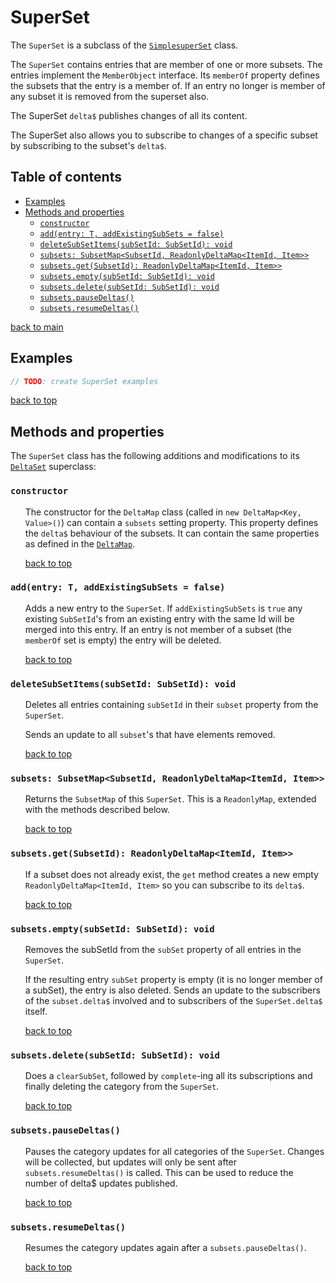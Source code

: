 # SuperSet <!-- omit in toc -->

The `SuperSet` is a subclass of the [`SimplesuperSet`](../simple-super-set/README.md) class.

The `SuperSet` contains entries that are member of one or more subsets.
The entries implement the `MemberObject` interface. Its `memberOf` property defines the subsets that the entry is a member of. If an entry no longer is member of any subset it is removed from the superset also.

The SuperSet `delta$` publishes changes of all its content.

The SuperSet also allows you to subscribe to changes of a specific subset by subscribing to the subset's `delta$`.

## Table of contents <!-- omit in toc -->
- [Examples](#examples)
- [Methods and properties](#methods-and-properties)
  - [`constructor`](#constructor)
  - [`add(entry: T, addExistingSubSets = false)`](#additem-t-addexistingsubsets--false)
  - [`deleteSubSetItems(subSetId: SubSetId): void`](#deletesubsetitemssubsetid-subsetid-void)
  - [`subsets: SubsetMap<SubsetId, ReadonlyDeltaMap<ItemId, Item>>`](#subsets-subsetmapsubsetid-readonlydeltamapitemid-entry)
  - [`subsets.get(SubsetId): ReadonlyDeltaMap<ItemId, Item>>`](#subsetsgetsubsetid-readonlydeltamapitemid-entry)
  - [`subsets.empty(subSetId: SubSetId): void`](#subsetsemptysubsetid-subsetid-void)
  - [`subsets.delete(subSetId: SubSetId): void`](#subsetsdeletesubsetid-subsetid-void)
  - [`subsets.pauseDeltas()`](#subsetspausedeltas)
  - [`subsets.resumeDeltas()`](#subsetsresumedeltas)

[back to main](../../README.md)

## Examples
``` typescript
// TODO: create SuperSet examples
```
[back to top](#superset----omit-in-toc)


## Methods and properties

The `SuperSet` class has the following additions and modifications to its [`DeltaSet`](../delta-set/README.md) superclass:


### `constructor`
<ul><li style="list-style-type: none;">

The constructor for the `DeltaMap` class (called in `new DeltaMap<Key, Value>()`) can contain a `subsets` setting property.
This property defines the `delta$` behaviour of the subsets. 
It can contain the same properties as defined in the [`DeltaMap`](../delta-map/README.md).

[back to top](#superset----omit-in-toc)
</li></ul>


### `add(entry: T, addExistingSubSets = false)`
<ul><li style="list-style-type: none;">

Adds a new entry to the `SuperSet`.
If `addExistingSubSets` is `true` any existing `SubSetId`'s from an existing entry with the same Id will be merged into this entry.
If an entry is not member of a subset (the `memberOf` set is empty) the entry will be deleted.

[back to top](#superset----omit-in-toc)
</li></ul>

### `deleteSubSetItems(subSetId: SubSetId): void`
<ul><li style="list-style-type: none;">

Deletes all entries containing `subSetId` in their `subset` property from the `SuperSet`.

Sends an update to all `subset`'s that have elements removed.

[back to top](#superset----omit-in-toc)
</li></ul>

### `subsets: SubsetMap<SubsetId, ReadonlyDeltaMap<ItemId, Item>>`
<ul><li style="list-style-type: none;">

Returns the `SubsetMap` of this `SuperSet`. This is a `ReadonlyMap`, extended with the methods described below.

[back to top](#superset----omit-in-toc)
</li></ul>

### `subsets.get(SubsetId): ReadonlyDeltaMap<ItemId, Item>>`
<ul><li style="list-style-type: none;">

If a subset does not already exist, the `get` method creates a new empty `ReadonlyDeltaMap<ItemId, Item>` so you can subscribe to its `delta$`.

[back to top](#superset----omit-in-toc)
</li></ul>

### `subsets.empty(subSetId: SubSetId): void`
<ul><li style="list-style-type: none;">

Removes the subSetId from the `subSet` property of all entries in the `SuperSet`.

If the resulting entry `subSet` property is empty (it is no longer member of a subSet), the entry is also deleted.
Sends an update to the subscribers of the `subset.delta$` involved and to subscribers of 
the `SuperSet.delta$` itself.

[back to top](#superset----omit-in-toc)
</li></ul>

### `subsets.delete(subSetId: SubSetId): void`
<ul><li style="list-style-type: none;">

Does a `clearSubSet`, followed by `complete`-ing all its subscriptions and finally deleting the category from the `SuperSet`.

[back to top](#superset----omit-in-toc)
</li></ul>

### `subsets.pauseDeltas()`
<ul><li style="list-style-type: none;">

Pauses the category updates for all categories of the `SuperSet`.
Changes will be collected, but updates will only be sent after `subsets.resumeDeltas()` is called.
This can be used to reduce the number of delta$ updates published.

[back to top](#superset----omit-in-toc)
</li></ul>

### `subsets.resumeDeltas()`
<ul><li style="list-style-type: none;">

Resumes the category updates again after a `subsets.pauseDeltas()`.

[back to top](#superset----omit-in-toc)
</li></ul>
